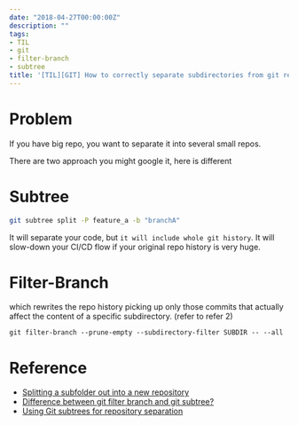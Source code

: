 ```yaml
---
date: "2018-04-27T00:00:00Z"
description: ""
tags:
- TIL
- git
- filter-branch
- subtree
title: '[TIL][GIT] How to correctly separate subdirectories from git repo'
---
```




# Problem 

If you have big repo, you want to separate it into several small repos. 

There are two approach you might google it, here is different

# Subtree



```bash
git subtree split -P feature_a -b "branchA"
```

 It will separate your code, but `it will include whole git history`. It will slow-down your CI/CD flow if your original repo history is very huge. 

# Filter-Branch

which rewrites the repo history picking up only those commits that actually affect the content of a specific subdirectory. (refer to refer 2)

```
git filter-branch --prune-empty --subdirectory-filter SUBDIR -- --all
```

# Reference



- [Splitting a subfolder out into a new repository](https://help.github.com/articles/splitting-a-subfolder-out-into-a-new-repository/)
- [Difference between git filter branch and git subtree?](https://stackoverflow.com/questions/38735205/difference-between-git-filter-branch-and-git-subtree)
- [Using Git subtrees for repository separation](https://makingsoftware.wordpress.com/2013/02/16/using-git-subtrees-for-repository-separation/)